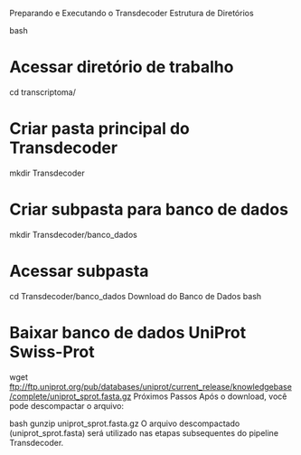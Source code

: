 Preparando e Executando o Transdecoder
Estrutura de Diretórios

bash
# Acessar diretório de trabalho
cd transcriptoma/

# Criar pasta principal do Transdecoder
mkdir Transdecoder

# Criar subpasta para banco de dados
mkdir Transdecoder/banco_dados

# Acessar subpasta
cd Transdecoder/banco_dados
Download do Banco de Dados
bash
# Baixar banco de dados UniProt Swiss-Prot
wget ftp://ftp.uniprot.org/pub/databases/uniprot/current_release/knowledgebase/complete/uniprot_sprot.fasta.gz
Próximos Passos
Após o download, você pode descompactar o arquivo:

bash
gunzip uniprot_sprot.fasta.gz
O arquivo descompactado (uniprot_sprot.fasta) será utilizado nas etapas subsequentes do pipeline Transdecoder.

